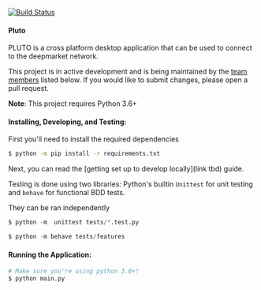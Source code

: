 [![Build Status](https://travis-ci.org/deepmarket/PLUTO.svg?branch=develop)](https://travis-ci.org/deepmarket/PLUTO)

#### Pluto

PLUTO is a cross platform desktop application that can be used to connect to the deepmarket network.

This project is in active development and is being maintained by the [team members](#team-members) listed below.
If you would like to submit changes, please open a pull request.

**Note**: This project requires Python 3.6+

#### Installing, Developing, and Testing:

First you'll need to install the required dependencies

```bash
$ python -m pip install -r requirements.txt
```

Next, you can read the [getting set up to develop locally](link tbd) guide.

Testing is done using two libraries: Python's builtin `Unittest` for unit testing and `behave` for functional BDD tests.

They can be ran independently
```python
$ python -m  unittest tests/*.test.py

$ python -m behave tests/features
```

#### Running the Application:

```bash
# Make sure you're using python 3.6+!
$ python main.py
```
